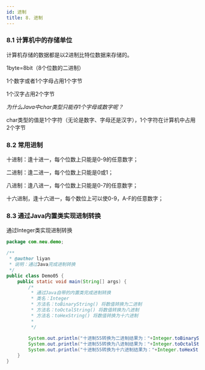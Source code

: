 ```yaml
---
id: 进制
title: 8. 进制
---
```


### 8.1 计算机中的存储单位

计算机存储的数据都是以2进制比特位数据来存储的。

1byte=8bit（8个位数的二进制）



1个数字或者1个字母占用1个字节

1个汉字占用2个字节



*为什么Java中char类型只能存1个字母或数字呢？*

char类型的值是1个字符（无论是数字、字母还是汉字），1个字符在计算机中占用2个字节



### 8.2 常用进制

十进制：逢十进一，每个位数上只能是0-9的任意数字；

二进制：逢二进一，每个位数上只能是0或1；

八进制：逢八进一，每个位数上只能是0-7的任意数字；

十六进制，逢十六进一，每个数位上可以使0-9，A-F的任意数字；



### 8.3 通过Java内置类实现进制转换

通过Integer类实现进制转换

```java
package com.neu.demo;

/**
 * @author liyan 
 * 说明：通过Java完成进制转换
 */
public class Demo05 {
	public static void main(String[] args) {
		/*
		 * 通过Java自带的内置类完成进制转换
		 * 类名：Integer
		 * 方法名：toBinaryString() 将数值转换为二进制
		 * 方法名：toOctalString() 将数值转换为八进制
		 * 方法名：toHexString() 将数值转换为十六进制
		 * 
		 */
		
		System.out.println("十进制55转换为二进制结果为："+Integer.toBinaryString(55));
		System.out.println("十进制55转换为八进制结果为："+Integer.toOctalString(55));
		System.out.println("十进制55转换为十六进制结果为："+Integer.toHexString(55));	
	}
}
```

